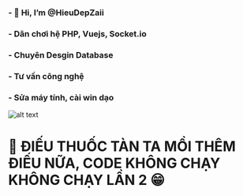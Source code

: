 ### - 👋 Hi, I’m @HieuDepZaii 
### - Dân chơi hệ PHP, Vuejs, Socket.io 
### - Chuyên Desgin Database 
### - Tư vấn công nghệ 
### - Sửa máy tính, cài win dạo 



![alt text](https://i.pinimg.com/originals/c1/19/31/c119310738950dfc90828e17d03beff7.jpg) 

# 🙂 ĐIẾU THUỐC TÀN TA MỒI THÊM ĐIẾU NỮA, CODE KHÔNG CHẠY KHÔNG CHẠY LẦN 2 😁
<!---
HieuDepZaii/HieuDepZaii is a ✨ special ✨ repository because its `README.md` (this file) appears on your GitHub profile.
You can click the Preview link to take a look at your changes.
--->
